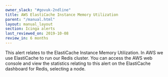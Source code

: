 ```yaml
---
owner_slack: "#govuk-2ndline"
title: AWS ElastiCache Instance Memory Utilization
parent: "/manual.html"
layout: manual_layout
section: Icinga alerts
last_reviewed_on: 2019-10-08
review_in: 6 months
---
```


This alert relates to the ElastiCache Instance Memory Utilization. In AWS we use ElastiCache to run our Redis cluster.
You can access the AWS web console and view the statistics relating to this alert on the ElastiCache dashboard for Redis, selecting a node.
